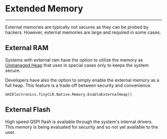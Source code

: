 # Extended Memory
---
External memories are typically not secures as they can be probed by hackers. However, external memories are large and required in some cases.

## External RAM
Systems with external ram have the option to utilize the memory as [Unmanaged Heap](unmanaged-heap.md) that uses in special cases only to keeps the system secure.

Developers have also the option to simply enable the external memory as a full heap. This feature is a trade off between security and convenience.

```
GHIElectronics.TinyCLR.Native.Memory.EnableExternalHeap()
```

## External Flash
High speed QSPI flash is available through the system's internal drivers. This memory is being evaluated for security and so not yet available to the user.